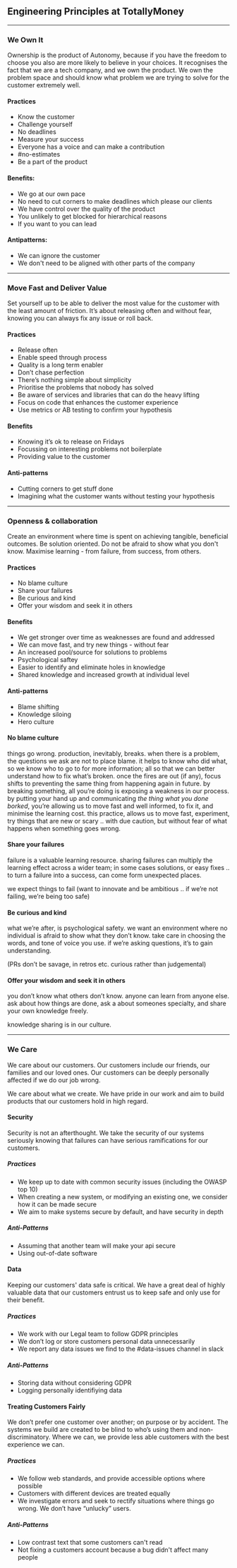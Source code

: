 ## Engineering Principles at TotallyMoney


---

### We Own It

Ownership is the product of Autonomy, because if you have the freedom to choose you also are more likely to believe in your choices. It recognises the fact that we are a tech company, and we own the product. We own the problem space and should know what problem we are trying to solve for the customer extremely well.

#### Practices

- Know the customer
- Challenge yourself
- No deadlines
- Measure your success
- Everyone has a voice and can make a contribution
- #no-estimates
- Be a part of the product

#### Benefits:

- We go at our own pace
- No need to cut corners to make deadlines which please our clients
- We have control over the quality of the product
- You unlikely to get blocked for hierarchical reasons
- If you want to you can lead

#### Antipatterns:

- We can ignore the customer
- We don't need to be aligned with other parts of the company

---

### Move Fast and Deliver Value

Set yourself up to be able to deliver the most value for the customer with the least amount of friction. It’s about releasing often and without fear, knowing you can always fix any issue or roll back.

#### Practices

- Release often
- Enable speed through process
- Quality is a long term enabler
- Don’t chase perfection
- There’s nothing simple about simplicity
- Prioritise the problems that nobody has solved
- Be aware of services and libraries that can do the heavy lifting
- Focus on code that enhances the customer experience
- Use metrics or AB testing to confirm your hypothesis

#### Benefits

- Knowing it’s ok to release on Fridays
- Focussing on interesting problems not boilerplate
- Providing value to the customer

#### Anti-patterns

- Cutting corners to get stuff done
- Imagining what the customer wants without testing your hypothesis

---

### Openness & collaboration

Create an environment where time is spent on achieving tangible, beneficial outcomes. Be solution oriented. Do not be afraid to show what you don't know. Maximise learning - from failure, from success, from others.

#### Practices
- No blame culture
- Share your failures
- Be curious and kind
- Offer your wisdom and seek it in others

#### Benefits
- We get stronger over time as weaknesses are found and addressed
- We can move fast, and try new things - without fear
- An increased pool/source for solutions to problems
- Psychological saftey
- Easier to identify and eliminate holes in knowledge
- Shared knowledge and increased growth at individual level

#### Anti-patterns
- Blame shifting
- Knowledge siloing
- Hero culture


#### No blame culture

things go wrong. production, inevitably, breaks. when there is a problem, the questions we ask are not to place blame. it helps to know who did what, so we know who to go to for more information; all so that we can better understand how to fix what’s broken. once the fires are out (if any), focus shifts to preventing the same thing from happening again in future.
by breaking something, all you’re doing is exposing a weakness in our process. by putting your hand up and communicating *the thing what you done borked*, you’re allowing us to move fast and well informed, to fix it, and minimise the learning cost. this practice, allows us to move fast, experiment, try things that are new or scary .. with due caution, but without fear of what happens when something goes wrong.

#### Share your failures

failure is a valuable learning resource. sharing failures can multiply the learning effect across a wider team; in some cases solutions, or easy fixes .. to turn a failure into a success, can come form unexpected places.

we expect things to fail (want to innovate and be ambitious .. if we’re not failing, we’re being too safe)

#### Be curious and kind

what we’re after, is psychological safety. we want an environment where no individual is afraid to show what they don’t know. take care in choosing the words, and tone of voice you use. if we’re asking questions, it’s to gain understanding.

(PRs don’t be savage, in retros etc. curious rather than judgemental)

#### Offer your wisdom and seek it in others

you don’t know what others don’t know. anyone can learn from anyone else. ask about how things are done, ask a about someones specialty, and share your own knowledge freely.

knowledge sharing is in our culture.

---


### We Care

We care about our customers. Our customers include our friends, our families and our loved ones. Our customers can be deeply personally affected if we do our job wrong.

We care about what we create. We have pride in our work and aim to build products that our customers hold in high regard.

#### Security

Security is not an afterthought.  We take the security of our systems seriously knowing that failures can have serious ramifications for our customers.

##### Practices

* We keep up to date with common security issues (including the OWASP top 10)
* When creating a new system, or modifying an existing one, we consider how it can be made secure
* We aim to make systems secure by default, and have security in depth

##### Anti-Patterns

* Assuming that another team will make your api secure
* Using out-of-date software

#### Data

Keeping our customers' data safe is critical. We have a great deal of highly valuable data that our customers entrust us to keep safe and only use for their benefit.

##### Practices

* We work with our Legal team to follow GDPR principles
* We don’t log or store customers personal data unnecessarily
* We report any data issues we find to the #data-issues channel in slack

##### Anti-Patterns

* Storing data without considering GDPR
* Logging personally identifiying data 

#### Treating Customers Fairly

We don’t prefer one customer over another; on purpose or by accident. The systems we build are created to be blind to who’s using them and non-discriminatory. Where we can, we provide less able customers with the best experience we can.

##### Practices

* We follow web standards, and provide accessible options where possible
* Customers with different devices are treated equally 
* We investigate errors and seek to rectify situations where things go wrong. We don’t have “unlucky” users.

##### Anti-Patterns

* Low contrast text that some customers can't read
* Not fixing a customers account because a bug didn't affect many people